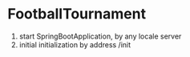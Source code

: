 # FootballTournament
1. start SpringBootApplication, by any locale server
2. initial initialization by address /init
